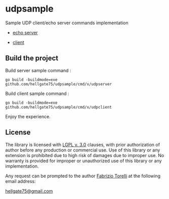 # udpsample

Sample UDP client/echo server commands implementation

* [echo server](/cmd/x/udpserver/main.go)

* [client](/cmd/x/udpclient/main.go)



## Build the project

Build server sample command :
```
go build -buildmode=exe github.com/hellgate75/udpsample/cmd/x/udpserver
```

Build client sample command :
```
go build -buildmode=exe github.com/hellgate75/udpsample/cmd/x/udpclient
```


Enjoy the experience.


## License

The library is licensed with [LGPL v. 3.0](/LICENSE) clauses, with prior authorization of author before any production or commercial use. Use of this library or any extension is prohibited due to high risk of damages due to improper use. No warranty is provided for improper or unauthorized use of this library or any implementation.

Any request can be prompted to the author [Fabrizio Torelli](https://www.linkedin.com/in/fabriziotorelli) at the following email address:

[hellgate75@gmail.com](mailto:hellgate75@gmail.com)
